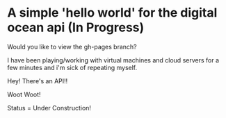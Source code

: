 # A simple 'hello world' for the digital ocean api (In Progress)

Would you like to view the gh-pages branch?

I have been playing/working with virtual machines and cloud servers for a few minutes and i'm sick of repeating myself.

Hey! There's an API!!

Woot Woot!

Status = Under Construction!

